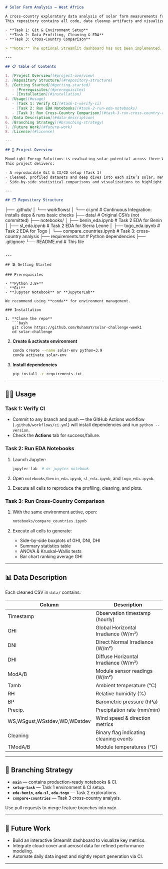 ```markdown
# Solar Farm Analysis — West Africa

A cross-country exploratory data analysis of solar farm measurements from Benin, Sierra Leone and Togo.  
This repository contains all code, data cleanup artifacts and visualizations for:

- **Task 1: Git & Environment Setup**  
- **Task 2: Data Profiling, Cleaning & EDA**  
- **Task 3: Cross-Country Comparison**  

> **Note:** The optional Streamlit dashboard has not been implemented.

---

## 📋 Table of Contents

1. [Project Overview](#project-overview)  
2. [Repository Structure](#repository-structure)  
3. [Getting Started](#getting-started)  
   - [Prerequisites](#prerequisites)  
   - [Installation](#installation)  
4. [Usage](#usage)  
   - [Task 1: Verify CI](#task-1-verify-ci)  
   - [Task 2: Run EDA Notebooks](#task-2-run-eda-notebooks)  
   - [Task 3: Run Cross-Country Comparison](#task-3-run-cross-country-comparison)  
5. [Data Description](#data-description)  
6. [Branching Strategy](#branching-strategy)  
7. [Future Work](#future-work)  
8. [License](#license)  

---

## 🚀 Project Overview

MoonLight Energy Solutions is evaluating solar potential across three West African sites.  
This project delivers:

- A reproducible Git & CI/CD setup (Task 1)  
- Cleaned, profiled datasets and deep dives into each site’s solar, meteorological and maintenance data (Task 2)  
- Side-by-side statistical comparisons and visualizations to highlight relative performance (Task 3)  

---

## 🗂 Repository Structure

```

├── .github/
│   └── workflows/
│       └── ci.yml            # Continuous Integration: installs deps & runs basic checks
├── data/                     # Original CSVs (not committed)
├── notebooks/
│   ├── benin\_eda.ipynb       # Task 2 EDA for Benin
│   ├── sl\_eda.ipynb          # Task 2 EDA for Sierra Leone
│   ├── togo\_eda.ipynb        # Task 2 EDA for Togo
│   └── compare\_countries.ipynb  # Task 3: cross-country analysis
├── requirements.txt          # Python dependencies
├── .gitignore
└── README.md                 # This file

````

---

## 🛠 Getting Started

### Prerequisites

- **Python 3.8+**  
- **Git**  
- **Jupyter Notebook** or **JupyterLab**  

We recommend using **conda** for environment management.

### Installation

1. **Clone the repo**  
   ```bash
   git clone https://github.com/RuhamaY/solar-challenge-week1
   cd solar-challenge
````

2. **Create & activate environment**

   ```bash
   conda create --name solar-env python=3.9
   conda activate solar-env
   ```
3. **Install dependencies**

   ```bash
   pip install -r requirements.txt
   ```

---

## 🏃‍♂️ Usage

### Task 1: Verify CI

* Commit to any branch and push — the GitHub Actions workflow (`.github/workflows/ci.yml`) will install dependencies and run `python --version`.
* Check the **Actions** tab for success/failure.

### Task 2: Run EDA Notebooks

1. Launch Jupyter:

   ```bash
   jupyter lab  # or jupyter notebook
   ```
2. Open `notebooks/benin_eda.ipynb`, `sl_eda.ipynb`, and `togo_eda.ipynb`.
3. Execute all cells to reproduce the profiling, cleaning, and plots.

### Task 3: Run Cross-Country Comparison

1. With the same environment active, open:

   ```bash
   notebooks/compare_countries.ipynb
   ```
2. Execute all cells to generate:

   * Side-by-side boxplots of GHI, DNI, DHI
   * Summary statistics table
   * ANOVA & Kruskal–Wallis tests
   * Bar chart ranking average GHI

---

## 📊 Data Description

Each cleaned CSV in `data/` contains:

| Column                       | Description                            |
| ---------------------------- | -------------------------------------- |
| Timestamp                    | Observation timestamp (hourly)         |
| GHI                          | Global Horizontal Irradiance (W/m²)    |
| DNI                          | Direct Normal Irradiance (W/m²)        |
| DHI                          | Diffuse Horizontal Irradiance (W/m²)   |
| ModA/B                       | Module sensor readings (W/m²)          |
| Tamb                         | Ambient temperature (°C)               |
| RH                           | Relative humidity (%)                  |
| BP                           | Barometric pressure (hPa)              |
| Precip.                      | Precipitation rate (mm/min)            |
| WS,WSgust,WSstdev,WD,WDstdev | Wind speed & direction metrics         |
| Cleaning                     | Binary flag indicating cleaning events |
| TModA/B                      | Module temperatures (°C)               |

---

## 🌿 Branching Strategy

* **`main`** — contains production-ready notebooks & CI.
* **`setup-task`** — Task 1 environment & CI setup.
* **`eda-benin`**, **`eda-sl`**, **`eda-togo`** — Task 2 explorations.
* **`compare-countries`** — Task 3 cross-country analysis.

Use pull requests to merge feature branches into `main`.

---

## 🔮 Future Work

* Build an interactive Streamlit dashboard to visualize key metrics.
* Integrate cloud-cover and aerosol data for refined performance modeling.
* Automate daily data ingest and nightly report generation via CI.

---
